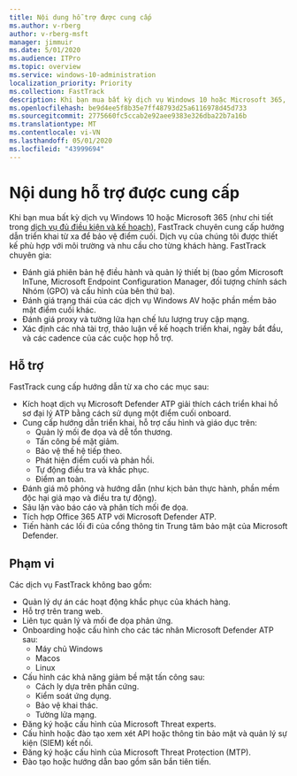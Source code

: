 ```yaml
---
title: Nội dung hỗ trợ được cung cấp
ms.author: v-rberg
author: v-rberg-msft
manager: jimmuir
ms.date: 5/01/2020
ms.audience: ITPro
ms.topic: overview
ms.service: windows-10-administration
localization_priority: Priority
ms.collection: FastTrack
description: Khi bạn mua bất kỳ dịch vụ Windows 10 hoặc Microsoft 365, FastTrack chuyên gia cung cấp hướng dẫn triển khai từ xa để bảo vệ điểm cuối. Dịch vụ của chúng tôi được thiết kế phù hợp với môi trường và nhu cầu cho từng khách hàng.
ms.openlocfilehash: be9d4ee5f8b35e7ff48793d25a6116978d45d733
ms.sourcegitcommit: 2775660fc5ccab2e92aee9383e326dba22b7a16b
ms.translationtype: MT
ms.contentlocale: vi-VN
ms.lasthandoff: 05/01/2020
ms.locfileid: "43999694"
---
```

# <a name="assistance-offered"></a>Nội dung hỗ trợ được cung cấp  

Khi bạn mua bất kỳ dịch vụ Windows 10 hoặc Microsoft 365 (như chi tiết trong [dịch vụ đủ điều kiện và kế hoạch](M365-eligible-services-and-plans.md)), FastTrack chuyên cung cấp hướng dẫn triển khai từ xa để bảo vệ điểm cuối. Dịch vụ của chúng tôi được thiết kế phù hợp với môi trường và nhu cầu cho từng khách hàng. FastTrack chuyên gia:
- Đánh giá phiên bản hệ điều hành và quản lý thiết bị (bao gồm Microsoft InTune, Microsoft Endpoint Configuration Manager, đối tượng chính sách Nhóm (GPO) và cấu hình của bên thứ ba).
- Đánh giá trạng thái của các dịch vụ Windows AV hoặc phần mềm bảo mật điểm cuối khác.
- Đánh giá proxy và tường lửa hạn chế lưu lượng truy cập mạng.
- Xác định các nhà tài trợ, thảo luận về kế hoạch triển khai, ngày bắt đầu, và các cadence của các cuộc họp hỗ trợ.

## <a name="assistance"></a>Hỗ trợ

FastTrack cung cấp hướng dẫn từ xa cho các mục sau:
- Kích hoạt dịch vụ Microsoft Defender ATP giải thích cách triển khai hồ sơ đại lý ATP bằng cách sử dụng một điểm cuối onboard.
- Cung cấp hướng dẫn triển khai, hỗ trợ cấu hình và giáo dục trên:
    - Quản lý mối đe dọa và dễ tổn thương.
    - Tấn công bề mặt giảm.
    - Bảo vệ thế hệ tiếp theo.
    - Phát hiện điểm cuối và phản hồi.
    - Tự động điều tra và khắc phục.
    - Điểm an toàn.
- Đánh giá mô phỏng và hướng dẫn (như kịch bản thực hành, phần mềm độc hại giả mạo và điều tra tự động).
- Sâu lặn vào báo cáo và phân tích mối đe dọa.
- Tích hợp Office 365 ATP với Microsoft Defender ATP.
- Tiến hành các lối đi của cổng thông tin Trung tâm bảo mật của Microsoft Defender.

## <a name="out-of-scope"></a>Phạm vi

Các dịch vụ FastTrack không bao gồm:
- Quản lý dự án các hoạt động khắc phục của khách hàng.
- Hỗ trợ trên trang web.
- Liên tục quản lý và mối đe dọa phản ứng.
- Onboarding hoặc cấu hình cho các tác nhân Microsoft Defender ATP sau:
   - Máy chủ Windows
   - Macos
   - Linux
- Cấu hình các khả năng giảm bề mặt tấn công sau:
    - Cách ly dựa trên phần cứng.
    - Kiểm soát ứng dụng.
    - Bảo vệ khai thác.
    - Tường lửa mạng.
- Đăng ký hoặc cấu hình của Microsoft Threat experts.
- Cấu hình hoặc đào tạo xem xét API hoặc thông tin bảo mật và quản lý sự kiện (SIEM) kết nối.
- Đăng ký hoặc cấu hình của Microsoft Threat Protection (MTP).
- Đào tạo hoặc hướng dẫn bao gồm săn bắn tiên tiến.
